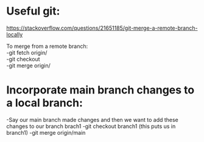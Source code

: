 
# Useful git: 
https://stackoverflow.com/questions/21651185/git-merge-a-remote-branch-locally

To merge from a remote branch:  
-git fetch origin/<branch name>   
-git checkout <branch I want to merge into>  
-git merge origin/<branch name>  

# Incorporate main branch changes to a local branch:
-Say our main branch made changes and then we want to add these changes to our branch brach1
-git checkout branch1 (this puts us in branch1)
-git merge origin/main